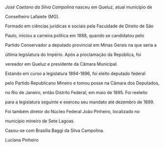 

*José Caetano da Silva Campolina* nasceu em Queluz, atual município de

Conselheiro Lafaiete (MG).



Formado em ciências jurídicas e sociais pela Faculdade de Direito de São

Paulo, iniciou a carreira política em 1888, quando se candidatou pelo

Partido Conservador a deputado provincial em Minas Gerais na que seria a

última legislatura do Império. Após a proclamação da República, foi

vereador em Queluz e presidente da Câmara Municipal.



Estando em curso a legislatura 1894-1896, foi eleito deputado federal

pelo Partido Republicano Mineiro e tomou posse na Câmara dos Deputados,

no Rio de Janeiro, então Distrito Federal, em maio de 1895. Foi reeleito

para a legislatura seguinte e exerceu seu mandato até dezembro de 1899.



Foi também diretor do Núcleo Federal João Pinheiro, localizado no

município mineiro de Sete Lagoas.



Casou-se com Brasília Baggi da Silva Campolina.



Luciana Pinheiro



